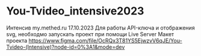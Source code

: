 # You-Tvideo_intensive2023
Интенсив my.methed.ru 17.10.2023
Для работы API-ключа и отображения svg, необходмо запускать проект при помощи Live Server 
Макет проекта https://www.figma.com/file/OcRQx3T81YS5EjwzvV6qJE/You-Tvideo-(Intensive)?node-id=0%3A1&mode=dev
